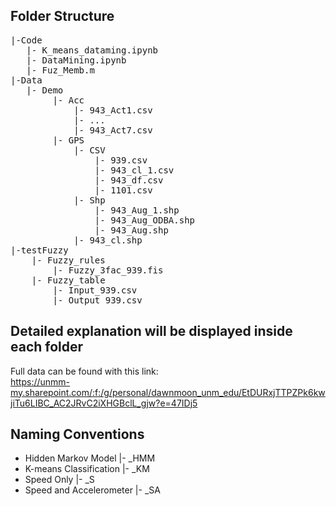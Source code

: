 ## Folder Structure
<pre>
|-Code
   |- K_means_dataming.ipynb
   |- DataMining.ipynb
   |- Fuz_Memb.m
|-Data
   |- Demo
        |- Acc
            |- 943_Act1.csv
            |- ...
            |- 943_Act7.csv
        |- GPS
            |- CSV
                |- 939.csv
                |- 943_cl_1.csv
                |- 943_df.csv
                |- 1101.csv
            |- Shp
                |- 943_Aug_1.shp
                |- 943_Aug_ODBA.shp
                |- 943_Aug.shp
            |- 943_cl.shp
|-testFuzzy
    |- Fuzzy_rules
        |- Fuzzy_3fac_939.fis
    |- Fuzzy_table
        |- Input_939.csv
        |- Output_939.csv
</pre>
## Detailed explanation will be displayed inside each folder
Full data can be found with this link: <br>
https://unmm-my.sharepoint.com/:f:/g/personal/dawnmoon_unm_edu/EtDURxjTTPZPk6kwjiTu6LIBC_AC2JRvC2iXHGBclL_gjw?e=47IDj5 


## Naming Conventions

* Hidden Markov Model
  |- _HMM
* K-means Classification
  |- _KM
* Speed Only
  |- _S
* Speed and Accelerometer
  |- _SA



